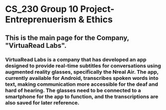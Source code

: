# CS_230 Group 10 Project-Entreprenuerism &amp; Ethics
## This is the main page for the Company, "VirtuaRead Labs". 
### VirtuaRead Labs is a company that has developed an app designed to provide real-time subtitles for conversations using augmented reality glasses, specifically the Nreal Air. The app, currently available for Android, transcribes spoken words into text, making communication more accessible for the deaf and hard of hearing. The glasses need to be connected to a smartphone for the app to function, and the transcriptions are also saved for later reference.

